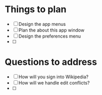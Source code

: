 #  Things to plan
- [ ] Design the app menus
- [ ] Plan the about this app window
- [ ] Design the preferences menu
- [ ] 


# Questions to address

- [ ] How will you sign into Wikipedia?
- [ ] How will we handle edit conflicts?
- [ ] 

